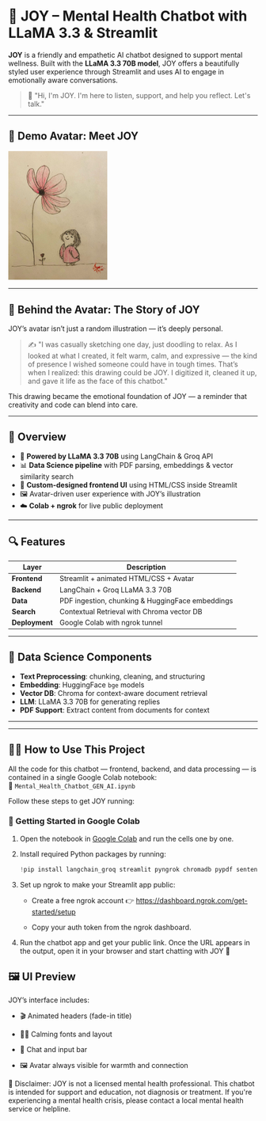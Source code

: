 # 🧠 JOY – Mental Health Chatbot with LLaMA 3.3 & Streamlit

**JOY** is a friendly and empathetic AI chatbot designed to support mental wellness. Built with the **LLaMA 3.3 70B model**, JOY offers a beautifully styled user experience through Streamlit and uses AI to engage in emotionally aware conversations.

> 💬 "Hi, I'm JOY. I'm here to listen, support, and help you reflect. Let's talk."

---

## 🌟 Demo Avatar: Meet JOY

<img src="joy_avatar_drawing.png" alt="JOY Avatar Drawing" width="200"/>

---

## 🎨 Behind the Avatar: The Story of JOY

JOY’s avatar isn’t just a random illustration — it’s deeply personal.

> ✍️ "I was casually sketching one day, just doodling to relax. As I looked at what I created, it felt warm, calm, and expressive — the kind of presence I wished someone could have in tough times. That’s when I realized: this drawing could be JOY. I digitized it, cleaned it up, and gave it life as the face of this chatbot."

This drawing became the emotional foundation of JOY — a reminder that creativity and code can blend into care.

---

## 🚀 Overview

- 🤖 **Powered by LLaMA 3.3 70B** using LangChain & Groq API
- 📊 **Data Science pipeline** with PDF parsing, embeddings & vector similarity search
- 🎨 **Custom-designed frontend UI** using HTML/CSS inside Streamlit
- 🖼️ Avatar-driven user experience with JOY’s illustration
- ☁️ **Colab + ngrok** for live public deployment

---

## 🔍 Features

| Layer        | Description |
|--------------|-------------|
| **Frontend** | Streamlit + animated HTML/CSS + Avatar |
| **Backend**  | LangChain + Groq LLaMA 3.3 70B |
| **Data**     | PDF ingestion, chunking & HuggingFace embeddings |
| **Search**   | Contextual Retrieval with Chroma vector DB |
| **Deployment** | Google Colab with ngrok tunnel |

---

## 🧪 Data Science Components

- **Text Preprocessing**: chunking, cleaning, and structuring
- **Embedding**: HuggingFace `bge` models
- **Vector DB**: Chroma for context-aware document retrieval
- **LLM**: LLaMA 3.3 70B for generating replies
- **PDF Support**: Extract content from documents for context

---


---

## 🧑‍💻 How to Use This Project

All the code for this chatbot — frontend, backend, and data processing — is contained in a single Google Colab notebook:  
📘 `Mental_Health_Chatbot_GEN_AI.ipynb`

Follow these steps to get JOY running:



### 🚀 Getting Started in Google Colab

1. Open the notebook in [Google Colab](https://colab.research.google.com) and run the cells one by one.  
2. Install required Python packages by running:

   ```python
   !pip install langchain_groq streamlit pyngrok chromadb pypdf sentence_transformers langchain_community
3. Set up ngrok to make your Streamlit app public:

   - Create a free ngrok account 👉 https://dashboard.ngrok.com/get-started/setup

   - Copy your auth token from the ngrok dashboard.
  
4. Run the chatbot app and get your public link. Once the URL appears in the output, open it in your browser and start chatting with JOY 💬

## 🖼️ UI Preview
JOY’s interface includes:

- 🎬 Animated headers (fade-in title)

- 🧘‍♀️ Calming fonts and layout

- 💬 Chat and input bar

- 🖼️ Avatar always visible for warmth and connection

🛑 Disclaimer:
JOY is not a licensed mental health professional.
This chatbot is intended for support and education, not diagnosis or treatment.
If you're experiencing a mental health crisis, please contact a local mental health service or helpline.
  





